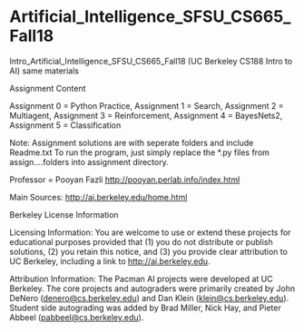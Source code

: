 # Artificial_Intelligence_SFSU_CS665_Fall18
Intro_Artificial_Intelligence_SFSU_CS665_Fall18 (UC Berkeley CS188 Intro to AI) same materials


Assignment Content

Assignment 0 = Python Practice,
Assignment 1 = Search,
Assignment 2 = Multiagent,
Assignment 3 = Reinforcement,
Assignment 4 = BayesNets2,
Assignment 5 = Classification

Note: Assignment solutions are with seperate folders and include Readme.txt
To run the program, just simply replace the *.py files from assign....folders into assignment directory.


Professor = Pooyan Fazli
http://pooyan.perlab.info/index.html

Main Sources: http://ai.berkeley.edu/home.html

Berkeley License Information

Licensing Information: You are welcome  to use or extend these projects for educational purposes provided that 
(1) you do not distribute or publish solutions,
(2) you retain this notice, and
(3) you provide clear attribution to UC Berkeley, including a link to http://ai.berkeley.edu.

Attribution Information: The Pacman AI projects were developed at UC Berkeley. 
The core projects and autograders were primarily created by John DeNero (denero@cs.berkeley.edu) and Dan Klein (klein@cs.berkeley.edu). Student side autograding was added by Brad Miller, Nick Hay, and Pieter Abbeel (pabbeel@cs.berkeley.edu).


